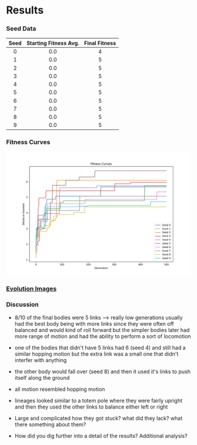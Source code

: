 # Results 

### Seed Data
<div align="center">
 
| Seed | Starting Fitness Avg. | Final Fitness |
| :---: | :---: | :---: |
| 0 | 0.0 | 4 |
| 1 | 0.0 | 5 | 
| 2 | 0.0 | 5 | 
| 3 | 0.0 | 5 | 
| 4 | 0.0 | 5 | 
| 5 | 0.0 | 5 | 
| 6 | 0.0 | 5 | 
| 7 | 0.0 | 5 | 
| 8 | 0.0 | 5 | 
| 9 | 0.0 | 5 | 
 
</div>

### Fitness Curves
 ![alt text](https://github.com/itsgohtime/mybots/blob/final-project/docs/fitness%20curves.png)

### [Evolution Images](results_docs/evolution.md)

### Discussion
- 8/10 of the final bodies were 5 links --> really low generations usually had the best body being with more links since they were often off balanced and would kind of roll forward but the simpler bodies later had more range of motion and had the ability to perform a sort of locomotion 
- one of the bodies that didn't have 5 links had 6 (seed 4) and still had a similar hopping motion but the extra link was a small one that didn't interfer with anything
- the other body would fall over (seed 8) and then it used it's links to push itself along the ground 
- all motion resembled hopping motion 

- lineages looked similar to a totem pole where they were fairly upright and then they used the other links to balance either left or right

- Large and complicated how they got stuck? what did they lack? what there something about them?

- How did you dig further into a detail of the results? Additional analysis?
